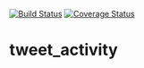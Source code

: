 [![Build Status](https://travis-ci.org/ysato5654/tweet_activity.svg?branch=master)](https://travis-ci.org/ysato5654/twicas_stream)
[![Coverage Status](https://coveralls.io/repos/github/ysato5654/tweet_activity/badge.svg?branch=master)](https://coveralls.io/github/ysato5654/tweet_activity?branch=master)

# tweet_activity
